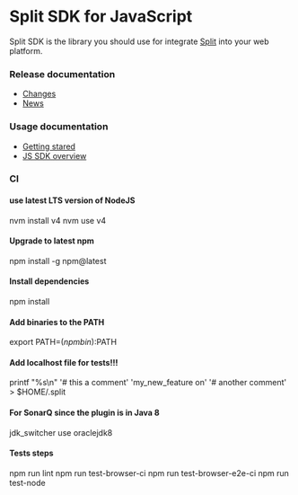 # Split SDK for JavaScript

Split SDK is the library you should use for integrate [Split](http://split.io/)
into your web platform.

### Release documentation
- [Changes](./CHANGES.txt)
- [News](./NEWS.txt)

### Usage documentation
- [Getting stared](http://docs.split.io/docs/getting-started)
- [JS SDK overview](http://docs.split.io/docs/javascript-sdk-overview)

### CI

#### use latest LTS version of NodeJS
nvm install v4
nvm use v4
#### Upgrade to latest npm
npm install -g npm@latest
#### Install dependencies
npm install
#### Add binaries to the PATH
export PATH=$(npm bin):$PATH
#### Add localhost file for tests!!!
printf "%s\n" '# this a comment' 'my_new_feature on' '# another comment' > $HOME/.split
#### For SonarQ since the plugin is in Java 8
jdk_switcher use oraclejdk8
#### Tests steps
npm run lint
npm run test-browser-ci
npm run test-browser-e2e-ci
npm run test-node
